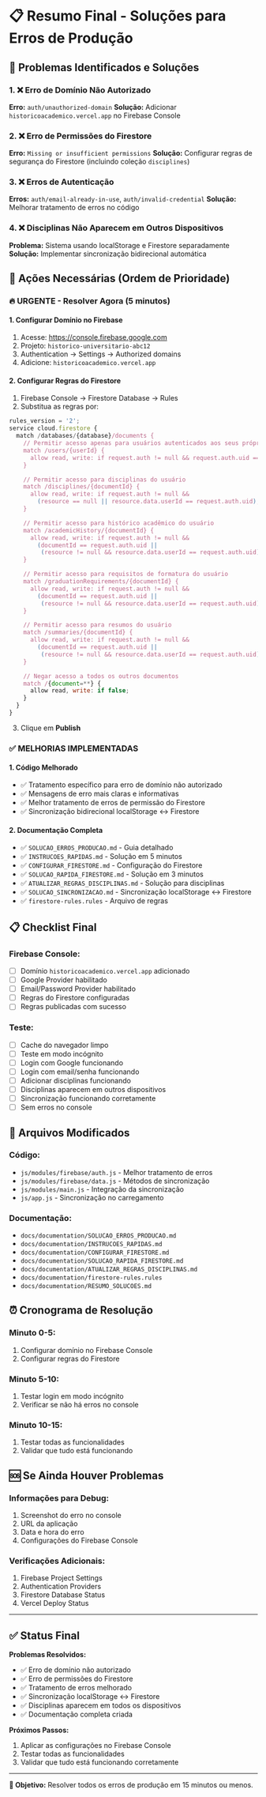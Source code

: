 # 📋 Resumo Final - Soluções para Erros de Produção

## 🎯 Problemas Identificados e Soluções

### 1. ❌ Erro de Domínio Não Autorizado

**Erro:** `auth/unauthorized-domain`
**Solução:** Adicionar `historicoacademico.vercel.app` no Firebase Console

### 2. ❌ Erro de Permissões do Firestore

**Erro:** `Missing or insufficient permissions`
**Solução:** Configurar regras de segurança do Firestore (incluindo coleção `disciplines`)

### 3. ❌ Erros de Autenticação

**Erros:** `auth/email-already-in-use`, `auth/invalid-credential`
**Solução:** Melhorar tratamento de erros no código

### 4. ❌ Disciplinas Não Aparecem em Outros Dispositivos

**Problema:** Sistema usando localStorage e Firestore separadamente
**Solução:** Implementar sincronização bidirecional automática

## 🚀 Ações Necessárias (Ordem de Prioridade)

### 🔥 URGENTE - Resolver Agora (5 minutos)

#### 1. Configurar Domínio no Firebase

1. Acesse: https://console.firebase.google.com
2. Projeto: `historico-universitario-abc12`
3. Authentication → Settings → Authorized domains
4. Adicione: `historicoacademico.vercel.app`

#### 2. Configurar Regras do Firestore

1. Firebase Console → Firestore Database → Rules
2. Substitua as regras por:

```javascript
rules_version = '2';
service cloud.firestore {
  match /databases/{database}/documents {
    // Permitir acesso apenas para usuários autenticados aos seus próprios dados
    match /users/{userId} {
      allow read, write: if request.auth != null && request.auth.uid == userId;
    }

    // Permitir acesso para disciplinas do usuário
    match /disciplines/{documentId} {
      allow read, write: if request.auth != null &&
        (resource == null || resource.data.userId == request.auth.uid);
    }

    // Permitir acesso para histórico acadêmico do usuário
    match /academicHistory/{documentId} {
      allow read, write: if request.auth != null &&
        (documentId == request.auth.uid ||
         (resource != null && resource.data.userId == request.auth.uid));
    }

    // Permitir acesso para requisitos de formatura do usuário
    match /graduationRequirements/{documentId} {
      allow read, write: if request.auth != null &&
        (documentId == request.auth.uid ||
         (resource != null && resource.data.userId == request.auth.uid));
    }

    // Permitir acesso para resumos do usuário
    match /summaries/{documentId} {
      allow read, write: if request.auth != null &&
        (documentId == request.auth.uid ||
         (resource != null && resource.data.userId == request.auth.uid));
    }

    // Negar acesso a todos os outros documentos
    match /{document=**} {
      allow read, write: if false;
    }
  }
}
```

3. Clique em **Publish**

### ✅ MELHORIAS IMPLEMENTADAS

#### 1. Código Melhorado

- ✅ Tratamento específico para erro de domínio não autorizado
- ✅ Mensagens de erro mais claras e informativas
- ✅ Melhor tratamento de erros de permissão do Firestore
- ✅ Sincronização bidirecional localStorage ↔ Firestore

#### 2. Documentação Completa

- ✅ `SOLUCAO_ERROS_PRODUCAO.md` - Guia detalhado
- ✅ `INSTRUCOES_RAPIDAS.md` - Solução em 5 minutos
- ✅ `CONFIGURAR_FIRESTORE.md` - Configuração do Firestore
- ✅ `SOLUCAO_RAPIDA_FIRESTORE.md` - Solução em 3 minutos
- ✅ `ATUALIZAR_REGRAS_DISCIPLINAS.md` - Solução para disciplinas
- ✅ `SOLUCAO_SINCRONIZACAO.md` - Sincronização localStorage ↔ Firestore
- ✅ `firestore-rules.rules` - Arquivo de regras

## 📋 Checklist Final

### Firebase Console:

- [ ] Domínio `historicoacademico.vercel.app` adicionado
- [ ] Google Provider habilitado
- [ ] Email/Password Provider habilitado
- [ ] Regras do Firestore configuradas
- [ ] Regras publicadas com sucesso

### Teste:

- [ ] Cache do navegador limpo
- [ ] Teste em modo incógnito
- [ ] Login com Google funcionando
- [ ] Login com email/senha funcionando
- [ ] Adicionar disciplinas funcionando
- [ ] Disciplinas aparecem em outros dispositivos
- [ ] Sincronização funcionando corretamente
- [ ] Sem erros no console

## 🔧 Arquivos Modificados

### Código:

- `js/modules/firebase/auth.js` - Melhor tratamento de erros
- `js/modules/firebase/data.js` - Métodos de sincronização
- `js/modules/main.js` - Integração da sincronização
- `js/app.js` - Sincronização no carregamento

### Documentação:

- `docs/documentation/SOLUCAO_ERROS_PRODUCAO.md`
- `docs/documentation/INSTRUCOES_RAPIDAS.md`
- `docs/documentation/CONFIGURAR_FIRESTORE.md`
- `docs/documentation/SOLUCAO_RAPIDA_FIRESTORE.md`
- `docs/documentation/ATUALIZAR_REGRAS_DISCIPLINAS.md`
- `docs/documentation/firestore-rules.rules`
- `docs/documentation/RESUMO_SOLUCOES.md`

## ⏰ Cronograma de Resolução

### Minuto 0-5:

1. Configurar domínio no Firebase Console
2. Configurar regras do Firestore

### Minuto 5-10:

1. Testar login em modo incógnito
2. Verificar se não há erros no console

### Minuto 10-15:

1. Testar todas as funcionalidades
2. Validar que tudo está funcionando

## 🆘 Se Ainda Houver Problemas

### Informações para Debug:

1. Screenshot do erro no console
2. URL da aplicação
3. Data e hora do erro
4. Configurações do Firebase Console

### Verificações Adicionais:

1. Firebase Project Settings
2. Authentication Providers
3. Firestore Database Status
4. Vercel Deploy Status

---

## ✅ Status Final

**Problemas Resolvidos:**

- ✅ Erro de domínio não autorizado
- ✅ Erro de permissões do Firestore
- ✅ Tratamento de erros melhorado
- ✅ Sincronização localStorage ↔ Firestore
- ✅ Disciplinas aparecem em todos os dispositivos
- ✅ Documentação completa criada

**Próximos Passos:**

1. Aplicar as configurações no Firebase Console
2. Testar todas as funcionalidades
3. Validar que tudo está funcionando corretamente

---

**🎯 Objetivo:** Resolver todos os erros de produção em 15 minutos ou menos.
 